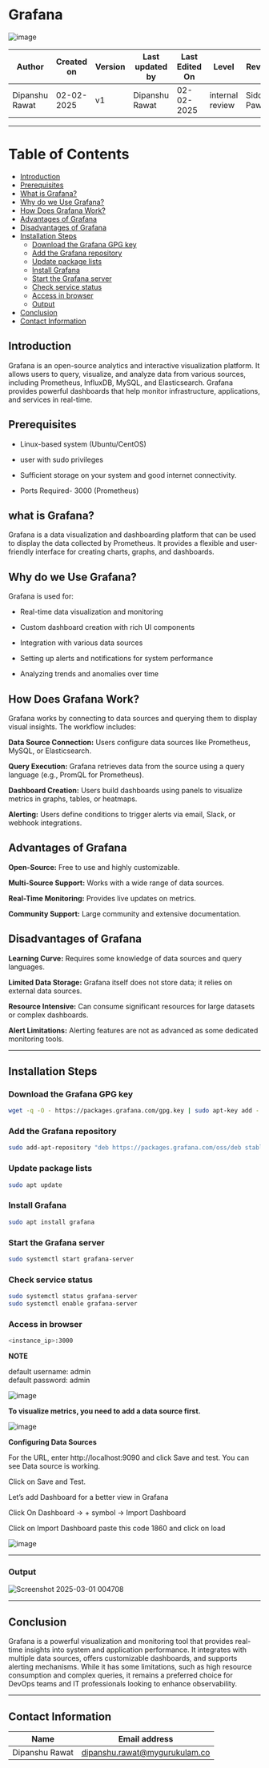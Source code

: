 
# **Grafana**
![image](https://github.com/user-attachments/assets/b70ac4ae-6407-40b2-8a66-eebcf4ec53a5)

| **Author** | **Created on** | **Version** | **Last updated by**|**Last Edited On**|**Level** |**Reviewer** |
|------------|---------------------------|-------------|----------------|-----|-------------|-------------|
| Dipanshu Rawat|  02-02-2025           | v1         | Dipanshu Rawat    |02-02-2025    |  internal review | Siddharth Pawar | 
___
# Table of Contents

- [Introduction](#introduction)
- [Prerequisites](#prerequisites)
- [What is Grafana?](#what-is-grafana)
- [Why do we Use Grafana?](#why--do-we-use-grafana)
- [How Does Grafana Work?](#how-does-grafana-work)
- [Advantages of Grafana](#advantages-of-grafana)
- [Disadvantages of Grafana](#disadvantages-of-grafana)
- [Installation Steps](#installation-steps)
  - [Download the Grafana GPG key](#download-the-grafana-gpg-key)
  - [Add the Grafana repository](#add-the-grafana-repository)
  - [Update package lists](#update-package-lists)
  - [Install Grafana](#install-grafana)
  - [Start the Grafana server](#start-the-grafana-server)
  - [Check service status](#check-service-status)
  - [Access in browser](#access-in-browser)
  - [Output](#output)
- [Conclusion](#conclusion)
- [Contact Information](#contact-information)

## **Introduction**

Grafana is an open-source analytics and interactive visualization platform. It allows users to query, visualize, and analyze data from various sources, including Prometheus, InfluxDB, MySQL, and Elasticsearch. Grafana provides powerful dashboards that help monitor infrastructure, applications, and services in real-time.

## **Prerequisites**

- Linux-based system (Ubuntu/CentOS)

- user with sudo privileges
- Sufficient storage on your system and good internet connectivity.
- Ports Required- 3000 (Prometheus)


## **what is Grafana?**

Grafana is a data visualization and dashboarding platform that can be used to display the data collected by Prometheus. 
It provides a flexible and user-friendly interface for creating charts, graphs, and dashboards.

## **Why  do we Use Grafana?**

Grafana is used for:

- Real-time data visualization and monitoring

- Custom dashboard creation with rich UI components

- Integration with various data sources

- Setting up alerts and notifications for system performance
 
- Analyzing trends and anomalies over time


## **How Does Grafana Work?**

Grafana works by connecting to data sources and querying them to display visual insights. The workflow includes:

**Data Source Connection:** Users configure data sources like Prometheus, MySQL, or Elasticsearch.

**Query Execution:** Grafana retrieves data from the source using a query language (e.g., PromQL for Prometheus).

**Dashboard Creation:** Users build dashboards using panels to visualize metrics in graphs, tables, or heatmaps.

**Alerting:** Users define conditions to trigger alerts via email, Slack, or webhook integrations.

## **Advantages of Grafana**

**Open-Source:** Free to use and highly customizable.

**Multi-Source Support:** Works with a wide range of data sources.

**Real-Time Monitoring:** Provides live updates on metrics.

**Community Support:** Large community and extensive documentation.

## **Disadvantages of Grafana**

**Learning Curve:** Requires some knowledge of data sources and query languages.

**Limited Data Storage:** Grafana itself does not store data; it relies on external data sources.

**Resource Intensive:** Can consume significant resources for large datasets or complex dashboards.

**Alert Limitations:** Alerting features are not as advanced as some dedicated monitoring tools.

___
## **Installation Steps**

### **Download the Grafana GPG key** 

``` bash
wget -q -O - https://packages.grafana.com/gpg.key | sudo apt-key add -
```

### **Add the Grafana repository**
``` bash
sudo add-apt-repository "deb https://packages.grafana.com/oss/deb stable main"
```

### **Update package lists**
``` bash
sudo apt update
```

### **Install Grafana**
``` bash
sudo apt install grafana
```

### **Start the Grafana server**
``` bash
sudo systemctl start grafana-server
```

### **Check service status**
``` bash
sudo systemctl status grafana-server
sudo systemctl enable grafana-server
```

### **Access in browser**
``` bash
<instance_ip>:3000
```

**NOTE**

default username: admin <br/>
default password: admin

![image](https://github.com/user-attachments/assets/ef86acf8-0649-4ced-a1d8-852b93175bcf)

**To visualize metrics, you need to add a data source first.**

![image](https://github.com/user-attachments/assets/811203f9-62dd-483a-8faf-f74318f31fd8)

**Configuring Data Sources**

For the URL, enter http://localhost:9090 and click Save and test. You can see Data source is working.

Click on Save and Test.

Let’s add Dashboard for a better view in Grafana

Click On Dashboard → + symbol → Import Dashboard

Click on Import Dashboard paste this code 1860 and click on load

![image](https://github.com/user-attachments/assets/79a42540-fa6e-4b1e-a08a-5ab1007b7e9c)
___
### **Output**
![Screenshot 2025-03-01 004708](https://github.com/user-attachments/assets/e1b7bac5-f042-4032-a9c2-c85b40b05dfe)
___
## **Conclusion**

Grafana is a powerful visualization and monitoring tool that provides real-time insights into system and application performance. It integrates with multiple data sources, offers customizable dashboards, and supports alerting mechanisms. While it has some limitations, such as high resource consumption and complex queries, 
it remains a preferred choice for DevOps teams and IT professionals looking to enhance observability.
___
## **Contact Information**

| **Name** | **Email address**            | 
|----------|-------------------------------|
| Dipanshu Rawat    | dipanshu.rawat@mygurukulam.co    |
    